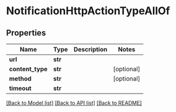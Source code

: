 # NotificationHttpActionTypeAllOf

## Properties
Name | Type | Description | Notes
------------ | ------------- | ------------- | -------------
**url** | **str** |  | 
**content_type** | **str** |  | [optional] 
**method** | **str** |  | [optional] 
**timeout** | **str** |  | 

[[Back to Model list]](../README.md#documentation-for-models) [[Back to API list]](../README.md#documentation-for-api-endpoints) [[Back to README]](../README.md)


